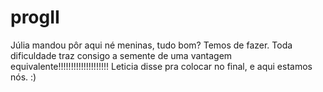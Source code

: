 # progII
Júlia mandou pôr aqui né meninas, tudo bom?
Temos de fazer.
Toda dificuldade traz consigo a semente de uma vantagem equivalente!!!!!!!!!!!!!!!!!!!!
Leticia disse pra colocar no final, e aqui estamos nós. :)

